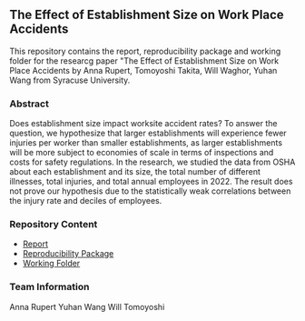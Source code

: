 ## The Effect of Establishment Size on Work Place Accidents
This repository contains the report, reproducibility package and working folder for the researcg paper "The Effect of Establishment Size on Work Place Accidents by Anna Rupert, Tomoyoshi Takita, Will Waghor, Yuhan Wang from Syracuse University. 

### Abstract
Does establishment size impact worksite accident rates? To answer the question, we hypothesize that larger establishments will experience fewer injuries per worker than smaller establishments, as larger establishments will be more subject to economies of scale in terms of inspections and costs for safety regulations. In the research, we studied the data from OSHA about each establishment and its size, the total number of different illnesses, total injuries, and total annual employees in 2022. The result does not prove our hypothesis due to the statistically weak correlations between the injury rate and deciles of employees.
### Repository Content
 - [Report](https://github.com/ecn310/course-project-accidentsteam/tree/main/Report)
 - [Reproducibility Package](https://github.com/ecn310/course-project-accidentsteam/tree/main/Reproducibility%20Package)
 - [Working Folder](https://github.com/ecn310/course-project-accidentsteam/tree/main/Working%20Folder)

### Team Information

Anna Rupert
Yuhan Wang
Will 
Tomoyoshi
